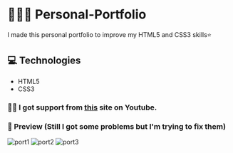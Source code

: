 # 💁🏻‍♀️ Personal-Portfolio
I made this personal portfolio to improve my HTML5 and CSS3 skills⭐️

## 💻 Technologies 
- HTML5
- CSS3

### 💪🏻 I got support from [this](https://www.youtube.com/watch?v=ONqgNVWJ-Dw&ab_channel=TheWebShala) site on Youtube.

### 👀 Preview (Still I got some problems but I'm trying to fix them) 

![port1](https://user-images.githubusercontent.com/47380312/101939981-d830c300-3bf6-11eb-87c0-8edd9784a3a4.JPG)
![port2](https://user-images.githubusercontent.com/47380312/101939775-82f4b180-3bf6-11eb-9a52-2b67f0380297.JPG)
![port3](https://user-images.githubusercontent.com/47380312/101939782-84be7500-3bf6-11eb-8373-d18790a78012.JPG)

